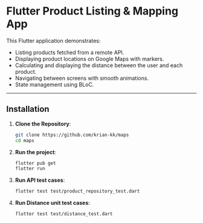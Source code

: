 # Flutter Product Listing & Mapping App

This Flutter application demonstrates:
- Listing products fetched from a remote API.
- Displaying product locations on Google Maps with markers.
- Calculating and displaying the distance between the user and each product.
- Navigating between screens with smooth animations.
- State management using BLoC.

---

## Installation

1. **Clone the Repository**:
   ```bash
   git clone https://github.com/krian-kk/maps
   cd maps

2. **Run the project**:
   ```bash
   flutter pub get
   flutter run

3. **Run API test cases**:
   ```bash
   flutter test test/product_repository_test.dart

4. **Run Distance unit test cases**:
   ```bash
   flutter test test/distance_test.dart

